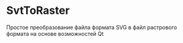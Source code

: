 # SvtToRaster
Простое преобразование файла формата SVG в файл растрового формата на основе возможностей Qt
